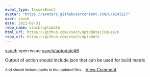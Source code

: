 ```yaml
---
event_type: IssuesEvent
avatar: "https://avatars.githubusercontent.com/u/814322?"
user: vsoch
date: 2021-08-31
repo_name: vsoch/uptodate
html_url: https://github.com/vsoch/uptodate/issues/6
repo_url: https://github.com/vsoch/uptodate
---
```


<a href='https://github.com/vsoch' target='_blank'>vsoch</a> open issue <a href='https://github.com/vsoch/uptodate/issues/6' target='_blank'>vsoch/uptodate#6</a>.

<p>Output of action should include json that can be used for build matrix</p><small>And should include paths to the updated files....</small><a href='https://github.com/vsoch/uptodate/issues/6' target='_blank'>View Comment</a>